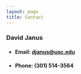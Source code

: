 ```yaml
---
layout: page
title: Contact
---
```


### David Janus

+ #### Email: djanus@usc.edu
+ #### Phone: (301) 514-3564

